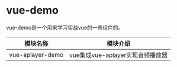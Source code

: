 # vue-demo
vue-demo是一个用来学习实战vue的一些组件的。

|模块名称|模块介绍|
| ---- | ---- |
|vue-aplayer-demo|vue集成vue-aplayer实现音频播放器|
